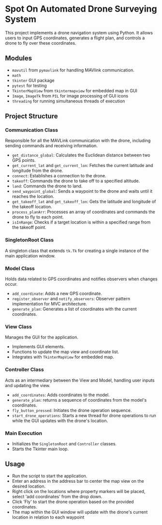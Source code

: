 # Spot On Automated Drone Surveying System

This project implements a drone navigation system using Python. It allows users to input GPS coordinates, generates a flight plan, and controls a drone to fly over these coordinates.

## Modules

- `mavutil` from `pymavlink` for handling MAVlink communication.
- `math`
- `tkinter` GUI package
- `pytest` for testing 
- `TkinterMapView` from `tkintermapview` for embedded map in GUI
- `Image`, `ImageTk` from `PIL` for image processing of GUI icons
- `threading` for running simultaneous threads of execution

## Project Structure

### Communication Class

Responsible for all the MAVLink communication with the drone, including sending commands and receiving information.

- `get_distance_global`: Calculates the Euclidean distance between two GPS points.
- `get_current_lat` and `get_current_lon`: Fetches the current latitude and longitude from the drone.
- `connect`: Establishes a connection to the drone.
- `takeoff`: Commands the drone to take off to a specified altitude.
- `land`: Commands the drone to land.
- `send_waypoint_global`: Sends a waypoint to the drone and waits until it reaches the location.
- `get_takeoff_lat` and `get_takeoff_lon`: Gets the latitude and longitude of the takeoff location.
- `process_planArr`: Processes an array of coordinates and commands the drone to fly to each point.
- `isInRange`: Checks if a target location is within a specified range from the takeoff point.

### SingletonRoot Class

A singleton class that extends `tk.Tk` for creating a single instance of the main application window.

### Model Class

Holds data related to GPS coordinates and notifies observers when changes occur.

- `add_coordinate`: Adds a new GPS coordinate.
- `register_observer` and `notify_observers`: Observer pattern implementation for MVC architecture.
- `generate_plan`: Generates a list of coordinates with the current coordinates.

### View Class

Manages the GUI for the application.

- Implements GUI elements.
- Functions to update the map view and coordinate list.
- Integrates with `TkinterMapView` for embedded map.

### Controller Class

Acts as an intermediary between the View and Model, handling user inputs and updating the view.

- `add_coordinates`: Adds coordinates to the model.
- `generate_plan`: returns a sequence of coordinates from the model's coordinates.
- `fly_button_pressed`: Initiates the drone operation sequence.
- `start_drone_operations`: Starts a new thread for drone operations to run while the GUI updates with the drone's location. 

### Main Execution

- Initializes the `SingletonRoot` and `Controller` classes.
- Starts the Tkinter main loop.

## Usage

- Run the script to start the application.
- Enter an address in the address bar to center the map view on the desired location.
- Right click on the locations where property markers will be placed, select 'add coordinates' from the drop down.
- Click 'Fly' to start the drone operation based on the provided coordinates.
- The map within the GUI window will update with the drone's current location in relation to each waypoint

